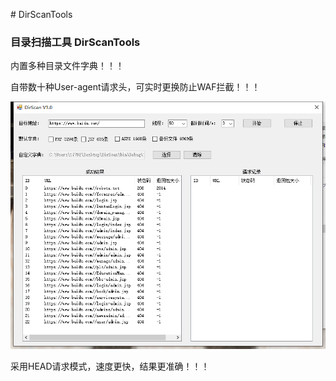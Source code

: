 ﻿﻿# DirScanTools

### 目录扫描工具 DirScanTools

内置多种目录文件字典！！！

自带数十种User-agent请求头，可实时更换防止WAF拦截！！！

![home](https://github.com/AnYi-Sec/DirScanTools/blob/main/home.png)

采用HEAD请求模式，速度更快，结果更准确！！！
